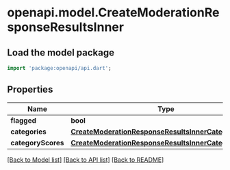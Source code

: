 # openapi.model.CreateModerationResponseResultsInner

## Load the model package
```dart
import 'package:openapi/api.dart';
```

## Properties
Name | Type | Description | Notes
------------ | ------------- | ------------- | -------------
**flagged** | **bool** |  | 
**categories** | [**CreateModerationResponseResultsInnerCategories**](CreateModerationResponseResultsInnerCategories.md) |  | 
**categoryScores** | [**CreateModerationResponseResultsInnerCategoryScores**](CreateModerationResponseResultsInnerCategoryScores.md) |  | 

[[Back to Model list]](../README.md#documentation-for-models) [[Back to API list]](../README.md#documentation-for-api-endpoints) [[Back to README]](../README.md)


